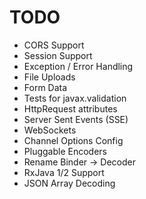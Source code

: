 # TODO
 
* CORS Support
* Session Support
* Exception / Error Handling
* File Uploads
* Form Data
* Tests for javax.validation
* HttpRequest attributes
* Server Sent Events (SSE)
* WebSockets
* Channel Options Config
* Pluggable Encoders
* Rename Binder -> Decoder
* RxJava 1/2 Support
* JSON Array Decoding
